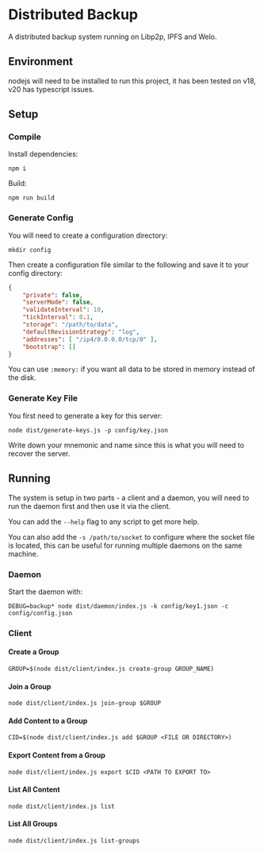 # Distributed Backup

A distributed backup system running on Libp2p, IPFS and Welo.

## Environment

nodejs will need to be installed to run this project, it has been tested on v18, v20 has typescript issues.

## Setup

### Compile

Install dependencies:
```
npm i
```

Build:
```
npm run build
```

### Generate Config

You will need to create a configuration directory:
```
mkdir config
```

Then create a configuration file similar to the following and save it to your config directory:
```json
{
	"private": false,
	"serverMode": false,
	"validateInterval": 10,
	"tickInterval": 0.1,
	"storage": "/path/to/data",
	"defaultRevisionStrategy": "log",
	"addresses": [ "/ip4/0.0.0.0/tcp/0" ],
	"bootstrap": []
}
```

You can use `:memory:` if you want all data to be stored in memory instead of the disk.

### Generate Key File

You first need to generate a key for this server:
```
node dist/generate-keys.js -p config/key.json
```

Write down your mnemonic and name since this is what you will need to recover the server.

## Running

The system is setup in two parts - a client and a daemon, you will need to run the daemon first and then use it via the client.

You can add the `--help` flag to any script to get more help.

You can also add the `-s /path/to/socket` to configure where the socket file is located, this can be useful for running multiple daemons on the same machine.

### Daemon
Start the daemon with:

```
DEBUG=backup* node dist/daemon/index.js -k config/key1.json -c config/config.json
```

### Client

#### Create a Group

```
GROUP=$(node dist/client/index.js create-group GROUP_NAME)
```

#### Join a Group

```
node dist/client/index.js join-group $GROUP
```

#### Add Content to a Group

```
CID=$(node dist/client/index.js add $GROUP <FILE OR DIRECTORY>)
```

#### Export Content from a Group

```
node dist/client/index.js export $CID <PATH TO EXPORT TO>
```

#### List All Content

```
node dist/client/index.js list
```

#### List All Groups

```
node dist/client/index.js list-groups
```
